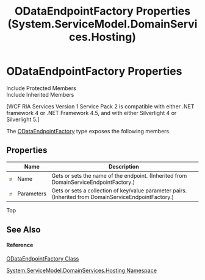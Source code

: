 ﻿---
title: ODataEndpointFactory Properties (System.ServiceModel.DomainServices.Hosting)
TOCTitle: ODataEndpointFactory Properties
ms:assetid: Properties.T:System.ServiceModel.DomainServices.Hosting.ODataEndpointFactory
ms:mtpsurl: https://msdn.microsoft.com/en-us/library/system.servicemodel.domainservices.hosting.odataendpointfactory_properties(v=VS.91)
ms:contentKeyID: 31289116
ms.date: 01/27/2012
mtps_version: v=VS.91
---

# ODataEndpointFactory Properties

Include Protected Members  
Include Inherited Members  

\[WCF RIA Services Version 1 Service Pack 2 is compatible with either .NET framework 4 or .NET Framework 4.5, and with either Silverlight 4 or Silverlight 5.\]

The [ODataEndpointFactory](ff688012\(v=vs.91\).md) type exposes the following members.

## Properties

<table>
<thead>
<tr class="header">
<th> </th>
<th>Name</th>
<th>Description</th>
</tr>
</thead>
<tbody>
<tr class="odd">
<td><img src="images\Ff422600.pubproperty(en-us,VS.91).gif" title="Public property" alt="Public property" /></td>
<td>Name</td>
<td>Gets or sets the name of the endpoint. (Inherited from DomainServiceEndpointFactory.)</td>
</tr>
<tr class="even">
<td><img src="images\Ff422600.pubproperty(en-us,VS.91).gif" title="Public property" alt="Public property" /></td>
<td>Parameters</td>
<td>Gets or sets a collection of key/value parameter pairs. (Inherited from DomainServiceEndpointFactory.)</td>
</tr>
</tbody>
</table>

Top

## See Also

#### Reference

[ODataEndpointFactory Class](ff688012\(v=vs.91\).md)

[System.ServiceModel.DomainServices.Hosting Namespace](ff422683\(v=vs.91\).md)

